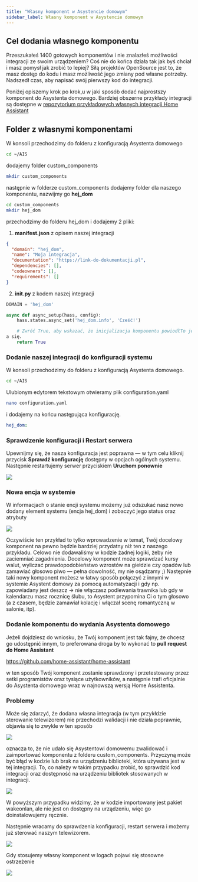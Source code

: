```yaml
---
title: "Własny komponent w Asystencie domowym"
sidebar_label: Własny komponent w Asystencie domowym
---
```


## Cel dodania własnego komponentu

Przeszukałeś 1400 gotowych komponentów i nie znalazłeś możliwości integracji ze swoim urządzeniem? Coś nie do końca działa tak jak byś chciał i masz pomysł jak zrobić to lepiej? Siłą projektów OpenSource jest to, że masz dostęp do kodu i masz możliwość jego zmiany pod własne potrzeby. Nadszedł czas, aby napisać swój pierwszy kod do integracji.

Poniżej opiszemy krok po krok,u w jaki sposób dodać najprostszy komponent do Asystenta domowego.
Bardziej obszerne przykłady integracji są dostępne w <a href="https://github.com/home-assistant/example-custom-config/tree/master/custom_components/" target="_blank">repozytorium przykładowych własnych integracji Home Assistant</a>


## Folder z własnymi komponentami

W konsoli przechodzimy do folderu z konfiguracją Asystenta domowego

```bash
cd ~/AIS
```

dodajemy folder custom_components

```bash
mkdir custom_components
```

następnie w folderze custom_components dodajemy folder dla naszego komponentu, nazwijmy go **hej_dom**


```bash
cd custom_components
mkdir hej_dom
```

przechodzimy do folderu hej_dom i dodajemy 2 pliki:

1. **manifest.json** z opisem naszej integracji

```json
{
  "domain": "hej_dom",
  "name": "Moja integracja",
  "documentation": "https://link-do-dokumentacji.pl",
  "dependencies": [],
  "codeowners": [],
  "requirements": []
}
```

2. **__init__.py** z kodem naszej integracji

```python
DOMAIN = 'hej_dom'

async def async_setup(hass, config):
    hass.states.async_set('hej_dom.info', 'Cześć!')

    # Zwróć True, aby wskazać, że inicjalizacja komponentu powiodłTo jest całkiem proste — wprowadzimy Cię w ten proces krok po kroku.
a się.
    return True
```

### Dodanie naszej integracji do konfiguracji systemu

W konsoli przechodzimy do folderu z konfiguracją Asystenta domowego.

```bash
cd ~/AIS
```

Ulubionym edytorem tekstowym otwieramy plik configuration.yaml

```bash
nano configuration.yaml
```

i dodajemy na końcu następująca konfigurację.

```yaml
hej_dom:
```


### Sprawdzenie konfiguracji i Restart serwera

Upewnijmy się, że nasza konfiguracja jest poprawna — w tym celu kliknij przycisk **Sprawdź konfigurację** dostępny w opcjach ogólnych systemu. Następnie restartujemy serwer przyciskiem **Uruchom ponownie**

<img src="/img/en/bramka/faq_sensor_4.png"> </img>


### Nowa encja w systemie

W informacjach o stanie encji systemu możemy już odszukać nasz nowo dodany element systemu (encja hej_dom) i zobaczyć jego status oraz atrybuty

<img src="/img/en/bramka/faq_custom_component_1.png"> </img>

Oczywiście ten przykład to tylko wprowadzenie w temat, Twój docelowy komponent na pewno będzie bardziej przydatny niż ten z naszego przykładu. Celowo nie dodawaliśmy w kodzie żadnej logiki, żeby nie zaciemniać zagadnienia. Docelowy komponent może sprawdzać kursy walut, wyliczać prawdopodobieństwo wzrostów na giełdzie czy opadów lub zamawiać głosowo piwo — pełna dowolność, my nie osądzamy ;)
Następnie taki nowy komponent możesz w łatwy sposób połączyć z innymi w systemie Asystent domowy za pomocą automatyzacji i gdy np. zapowiadany jest deszcz -> nie włączasz podlewania trawnika lub gdy w kalendarzu masz rocznicę ślubu, to Asystent przypomina Ci o tym głosowo (a z czasem, będzie zamawiał kolację i włączał scenę romantyczną w salonie, itp).


### Dodanie komponentu do wydania Asystenta domowego

Jeżeli dojdziesz do wniosku, że Twój komponent jest tak fajny, że chcesz go udostępnić innym, to preferowana droga by to wykonać to **pull request do Home Assistant**

https://github.com/home-assistant/home-assistant

w ten sposób Twój komponent zostanie sprawdzony i przetestowany przez setki programistów oraz tysiące użytkowników, a następnie trafi oficjalnie do Asystenta domowego wraz w najnowszą wersją Home Assistenta.


### Problemy

Może się zdarzyć, że dodana własna integracja (w tym przykłdzie sterowanie telewizorem) nie przechodzi walidacji i nie działa poprawnie, objawia się to zwykle w ten sposób

<img src="/img/en/bramka/faq_custom_component_2.png"> </img>

oznacza to, że nie udało się Asystentowi domowemu zwalidować i zaimportować komponentu z folderu custom_components. Przyczyną może być błąd w kodzie lub brak na urządzeniu biblioteki, która używana jest w tej integracji.
To, co należy w takim przypadku zrobić, to sprawdzić kod integracji oraz dostępność na urządzeniu bibliotek stosowanych w integracji.

<img src="/img/en/bramka/faq_custom_component_3.png"> </img>

W powyższym przypadku widzimy, że w kodzie importowany jest pakiet wakeonlan, ale nie jest on dostępny na urządzeniu, więc go doinstalowujemy ręcznie.

Następnie wracamy do sprawdzenia konfiguracji, restart serwera i możemy już sterować naszym telewizorem.

<img src="/img/en/bramka/faq_custom_component_4.png"> </img>


Gdy stosujemy własny komponent w logach pojawi się stosowne ostrzeżenie

<img src="/img/en/bramka/faq_custom_component_5.png"> </img>
